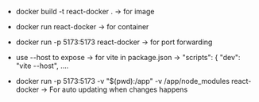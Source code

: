 
-  docker build -t react-docker .          -> for image 
-  docker run react-docker                 -> for container
-  docker run -p 5173:5173 react-docker    -> for port forwarding
-  use --host to expose                    -> for vite in package.json  -> "scripts": { "dev": "vite --host", ....

- docker run -p 5173:5173 -v "$(pwd):/app" -v /app/node_modules react-docker  -> For auto updating when changes happens